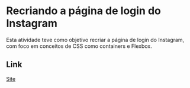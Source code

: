 # Recriando a página de login do Instagram

Esta atividade teve como objetivo recriar a página de login do Instagram, com foco em conceitos de CSS como containers e Flexbox.

## Link

[Site](https://instagram-kp.netlify.app)

